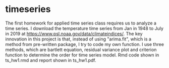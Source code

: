 # timeseries
The first homework for applied time series class requires us to analyze a time series.
I download the temperature time series from Jan in 1948 to July in 2019 at https://www.psl.noaa.gov/data/climateindices/. 
The key innovation in this project is that, instead of using "arima.fit", which is a method from pre-written package, I try to code my own function.
I use three methods, which are bartlett equation, residual variance plot and criterion function to determine the order for time series model.
Rmd code shown in ts_hw1.rmd and report shown in ts_hw1.pdf.
